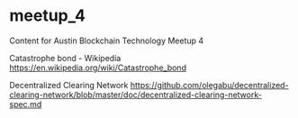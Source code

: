 # meetup_4
Content for Austin Blockchain Technology Meetup 4


Catastrophe bond - Wikipedia
https://en.wikipedia.org/wiki/Catastrophe_bond

Decentralized Clearing Network
https://github.com/olegabu/decentralized-clearing-network/blob/master/doc/decentralized-clearing-network-spec.md
